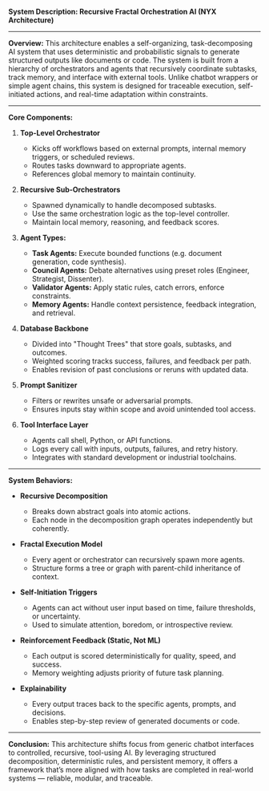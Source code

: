 **System Description: Recursive Fractal Orchestration AI (NYX Architecture)**

---

**Overview:**
This architecture enables a self-organizing, task-decomposing AI system that uses deterministic and probabilistic signals to generate structured outputs like documents or code. The system is built from a hierarchy of orchestrators and agents that recursively coordinate subtasks, track memory, and interface with external tools. Unlike chatbot wrappers or simple agent chains, this system is designed for traceable execution, self-initiated actions, and real-time adaptation within constraints.

---

**Core Components:**

1. **Top-Level Orchestrator**

   * Kicks off workflows based on external prompts, internal memory triggers, or scheduled reviews.
   * Routes tasks downward to appropriate agents.
   * References global memory to maintain continuity.

2. **Recursive Sub-Orchestrators**

   * Spawned dynamically to handle decomposed subtasks.
   * Use the same orchestration logic as the top-level controller.
   * Maintain local memory, reasoning, and feedback scores.

3. **Agent Types:**

   * **Task Agents:** Execute bounded functions (e.g. document generation, code synthesis).
   * **Council Agents:** Debate alternatives using preset roles (Engineer, Strategist, Dissenter).
   * **Validator Agents:** Apply static rules, catch errors, enforce constraints.
   * **Memory Agents:** Handle context persistence, feedback integration, and retrieval.

4. **Database Backbone**

   * Divided into "Thought Trees" that store goals, subtasks, and outcomes.
   * Weighted scoring tracks success, failures, and feedback per path.
   * Enables revision of past conclusions or reruns with updated data.

5. **Prompt Sanitizer**

   * Filters or rewrites unsafe or adversarial prompts.
   * Ensures inputs stay within scope and avoid unintended tool access.

6. **Tool Interface Layer**

   * Agents call shell, Python, or API functions.
   * Logs every call with inputs, outputs, failures, and retry history.
   * Integrates with standard development or industrial toolchains.

---

**System Behaviors:**

* **Recursive Decomposition**

  * Breaks down abstract goals into atomic actions.
  * Each node in the decomposition graph operates independently but coherently.

* **Fractal Execution Model**

  * Every agent or orchestrator can recursively spawn more agents.
  * Structure forms a tree or graph with parent-child inheritance of context.

* **Self-Initiation Triggers**

  * Agents can act without user input based on time, failure thresholds, or uncertainty.
  * Used to simulate attention, boredom, or introspective review.

* **Reinforcement Feedback (Static, Not ML)**

  * Each output is scored deterministically for quality, speed, and success.
  * Memory weighting adjusts priority of future task planning.

* **Explainability**

  * Every output traces back to the specific agents, prompts, and decisions.
  * Enables step-by-step review of generated documents or code.

---

**Conclusion:**
This architecture shifts focus from generic chatbot interfaces to controlled, recursive, tool-using AI. By leveraging structured decomposition, deterministic rules, and persistent memory, it offers a framework that’s more aligned with how tasks are completed in real-world systems — reliable, modular, and traceable.
